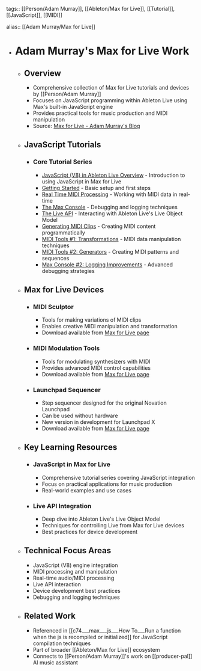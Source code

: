 tags:: [[Person/Adam Murray]], [[Ableton/Max for Live]], [[Tutorial]], [[JavaScript]], [[MIDI]]

alias:: [[Adam Murray/Max for Live]]

- # Adam Murray's Max for Live Work
	- ## Overview
		- Comprehensive collection of Max for Live tutorials and devices by [[Person/Adam Murray]]
		- Focuses on JavaScript programming within Ableton Live using Max's built-in JavaScript engine
		- Provides practical tools for music production and MIDI manipulation
		- Source: [Max for Live - Adam Murray's Blog](https://adammurray.link/max-for-live)
	- ## JavaScript Tutorials
		- ### Core Tutorial Series
			- [JavaScript (V8) in Ableton Live Overview](https://adammurray.link/max-for-live/js-in-live/overview/) - Introduction to using JavaScript in Max for Live
			- [Getting Started](https://adammurray.link/max-for-live/js-in-live/getting-started/) - Basic setup and first steps
			- [Real Time MIDI Processing](https://adammurray.link/max-for-live/js-in-live/real-time-midi-processing/) - Working with MIDI data in real-time
			- [The Max Console](https://adammurray.link/max-for-live/js-in-live/max-console/) - Debugging and logging techniques
			- [The Live API](https://adammurray.link/max-for-live/js-in-live/live-api/) - Interacting with Ableton Live's Live Object Model
			- [Generating MIDI Clips](https://adammurray.link/max-for-live/js-in-live/generating-midi-clips/) - Creating MIDI content programmatically
			- [MIDI Tools #1: Transformations](https://adammurray.link/max-for-live/js-in-live/midi-tools-1/) - MIDI data manipulation techniques
			- [MIDI Tools #2: Generators](https://adammurray.link/max-for-live/js-in-live/midi-tools-2/) - Creating MIDI patterns and sequences
			- [Max Console #2: Logging Improvements](https://adammurray.link/max-for-live/js-in-live/max-console-2/) - Advanced debugging strategies
	- ## Max for Live Devices
		- ### MIDI Sculptor
			- Tools for making variations of MIDI clips
			- Enables creative MIDI manipulation and transformation
			- Download available from [Max for Live page](https://adammurray.link/max-for-live)
		- ### MIDI Modulation Tools
			- Tools for modulating synthesizers with MIDI
			- Provides advanced MIDI control capabilities
			- Download available from [Max for Live page](https://adammurray.link/max-for-live)
		- ### Launchpad Sequencer
			- Step sequencer designed for the original Novation Launchpad
			- Can be used without hardware
			- New version in development for Launchpad X
			- Download available from [Max for Live page](https://adammurray.link/max-for-live)
	- ## Key Learning Resources
		- ### JavaScript in Max for Live
			- Comprehensive tutorial series covering JavaScript integration
			- Focus on practical applications for music production
			- Real-world examples and use cases
		- ### Live API Integration
			- Deep dive into Ableton Live's Live Object Model
			- Techniques for controlling Live from Max for Live devices
			- Best practices for device development
	- ## Technical Focus Areas
		- JavaScript (V8) engine integration
		- MIDI processing and manipulation
		- Real-time audio/MIDI processing
		- Live API interaction
		- Device development best practices
		- Debugging and logging techniques
	- ## Related Work
		- Referenced in [[c74___max___js___How To___Run a function when the js is recompiled or initialized]] for JavaScript compilation techniques
		- Part of broader [[Ableton/Max for Live]] ecosystem
		- Connects to [[Person/Adam Murray]]'s work on [[producer-pal]] AI music assistant
